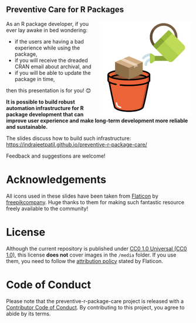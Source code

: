 
## Preventive Care for R Packages

<img src="media/preventive-care.png" align="right" width="250" />

As an R package developer, if you ever lay awake in bed wondering:

- if the users are having a bad experience while using the package,
- if you will receive the dreaded CRAN email about archival, and
- if you will be able to update the package in time,

then this presentation is for you! 😊

**It is possible to build robust automation infrastructure for R package
development that can improve user experience and make long-term
development more reliable and sustainable.**

The slides discuss how to build such infrastructure:
<https://indrajeetpatil.github.io/preventive-r-package-care/>

Feedback and suggestions are welcome!

# Acknowledgements

All icons used in these slides have been taken from
[Flaticon](www.flaticon.com) by [freepikcompany](www.freepik.com/). Huge
thanks to them for making such fantastic resource freely available to
the community!

# License

Although the current repository is published under [CC0 1.0 Universal
(CC0 1.0)](https://creativecommons.org/publicdomain/zero/1.0/), this
license **does not** cover images in the `/media` folder. If you use
them, you need to follow the [attribution
policy](https://www.flaticon.com/) stated by Flaticon.

# Code of Conduct

Please note that the preventive-r-package-care project is released with
a [Contributor Code of
Conduct](https://contributor-covenant.org/version/2/1/CODE_OF_CONDUCT.html).
By contributing to this project, you agree to abide by its terms.
